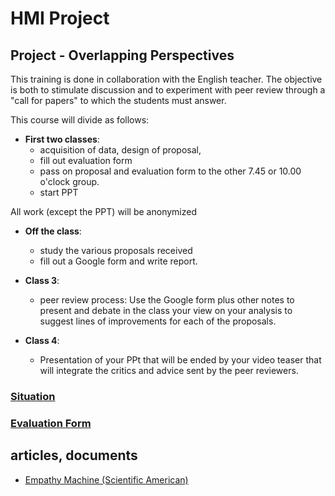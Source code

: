 # HMI Project

## Project - Overlapping Perspectives
This training is done in collaboration with the English teacher.
The objective is both to stimulate discussion and to experiment with peer review through a "call for papers" to which the students must answer.

This course will divide as follows:
* **First two classes**: 	
  * acquisition of data, design of proposal,
  *  fill out evaluation form
  * pass on  proposal and evaluation form to the other 7.45 or 10.00 o'clock group.
  * start  PPT
			
All  work (except the PPT) will be anonymized

* **Off the class**:
  * study the various proposals received 
  * fill out a Google form and write report.

* **Class 3**:
  * peer review process: Use the Google form plus other notes to present and debate in the class your view on your analysis to suggest lines of improvements for each of the proposals.
			
* **Class 4**:
  * Presentation of your PPt that will be ended by your video teaser that will integrate the critics and advice sent by the peer reviewers.


### [Situation](https://github.com/truillet/upssitech/blob/master/SRI/1A/HMI_Perspectives/documents/HMI_Situation.pdf)

### [Evaluation Form](https://github.com/truillet/upssitech/blob/master/SRI/1A/HMI_Perspectives/documents/PEER_REVIEW.pdf) 


## articles, documents

* [Empathy Machine (Scientific American)](https://www.scientificamerican.com/article/empathy-machine-humans-communicate-better-after-robots-show-their-vulnerable-side/)
